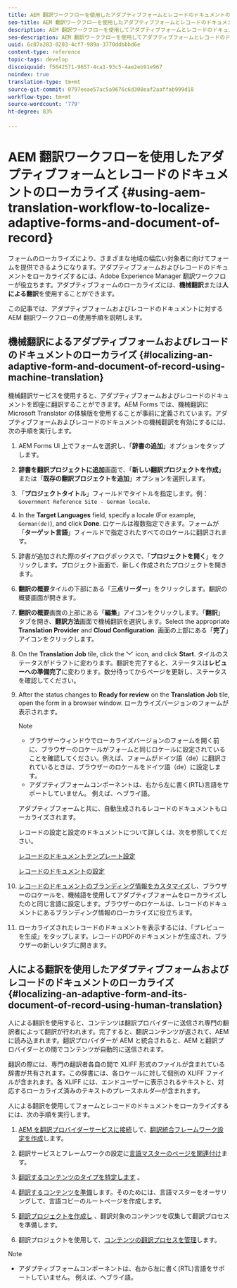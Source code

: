 ```yaml
---
title: AEM 翻訳ワークフローを使用したアダプティブフォームとレコードのドキュメントのローカライズ
seo-title: AEM 翻訳ワークフローを使用したアダプティブフォームとレコードのドキュメントのローカライズ
description: AEM 翻訳ワークフローを使用してアダプティブフォームとレコードのドキュメントをローカライズする方法について説明します。
seo-description: AEM 翻訳ワークフローを使用してアダプティブフォームとレコードのドキュメントをローカライズする方法について説明します。
uuid: 6c87a283-0203-4cf7-989a-3770ddbbbd6e
content-type: reference
topic-tags: develop
discoiquuid: f5642571-9657-4ca1-93c5-4ae2eb91e967
noindex: true
translation-type: tm+mt
source-git-commit: 0797eeae57ac5a9676c6d308eaf2aaffab999d18
workflow-type: tm+mt
source-wordcount: '779'
ht-degree: 83%

---
```



# AEM 翻訳ワークフローを使用したアダプティブフォームとレコードのドキュメントのローカライズ {#using-aem-translation-workflow-to-localize-adaptive-forms-and-document-of-record}

フォームのローカライズにより、さまざまな地域の幅広い対象者に向けてフォームを提供できるようになります。アダプティブフォームおよびレコードのドキュメントをローカライズするには、Adobe Experience Manager 翻訳ワークフローが役立ちます。アダプティブフォームのローカライズには、**機械翻訳**&#x200B;または&#x200B;**人による翻訳**&#x200B;を使用することができます。

この記事では、アダプティブフォームおよびレコードのドキュメントに対する AEM 翻訳ワークフローの使用手順を説明します。

## 機械翻訳によるアダプティブフォームおよびレコードのドキュメントのローカライズ {#localizing-an-adaptive-form-and-document-of-record-using-machine-translation}

機械翻訳サービスを使用すると、アダプティブフォームおよびレコードのドキュメントを即座に翻訳することができます。AEM Forms では、機械翻訳に Microsoft Translator の体験版を使用することが事前に定義されています。アダプティブフォームおよびレコードのドキュメントの機械翻訳を有効にするには、次の手順を実行します。

1. AEM Forms UI 上でフォームを選択し、「**辞書の追加**」オプションをタップします。
1. **辞書を翻訳プロジェクトに追加**&#x200B;画面で、「**新しい翻訳プロジェクトを作成**」または「**既存の翻訳プロジェクトを追加**」オプションを選択します。
1. 「**プロジェクトタイトル**」フィールドでタイトルを指定します。例：`Government Reference Site - German locale.`
1. In the **Target Languages** field, specify a locale (For example, `German(de)`), and click **Done**. ロケールは複数指定できます。フォームが「**ターゲット言語**」フィールドで指定されたすべてのロケールに翻訳されます。
1. 辞書が追加された際のダイアログボックスで、「**プロジェクトを開く**」をクリックします。プロジェクト画面で、新しく作成されたプロジェクトを開きます。
1. **翻訳の概要**&#x200B;タイルの下部にある「**三点リーダー**」をクリックします。翻訳の概要画面が開きます。
1. **翻訳の概要**&#x200B;画面の上部にある「**編集**」アイコンをクリックします。「**翻訳**」タブを開き、**翻訳方法**&#x200B;画面で機械翻訳を選択します。Select the appropriate **Translation Provider** and **Cloud Configuration**. 画面の上部にある「**完了**」アイコンをクリックします。
1. On the **Translation Job** tile, click the ![aem62forms_downarrow](assets/aem62forms_downarrow.png) icon, and click **Start**. タイルのステータスがドラフトに変わります。翻訳を完了すると、ステータスは&#x200B;**レビューへの準備完了**&#x200B;に変わります。数分待ってからページを更新し、ステータスを確認してください。
1. After the status changes to **Ready for review** on the **Translation Job** tile, open the form in a browser window. ローカライズバージョンのフォームが表示されます。

   >[!NOTE]
   >
   >* ブラウザーウィンドウでローカライズバージョンのフォームを開く前に、ブラウザーのロケールがフォームと同じロケールに設定されていることを確認してください。例えば、フォームがドイツ語（de）に翻訳されているときは、ブラウザーのロケールをドイツ語（de）に設定します。
   >* アダプティブフォームコンポーネントは、右から左に書く(RTL)言語をサポートしていません。 例えば、ヘブライ語。


   アダプティブフォームと共に、自動生成されるレコードのドキュメントもローカライズされます。

   レコードの設定と設定のドキュメントについて詳しくは、次を参照してください。

   [レコードのドキュメントテンプレート設定](/help/forms/using/generate-document-of-record-for-non-xfa-based-adaptive-forms.md#p-document-of-record-template-configuration-p)

   [レコードのドキュメントの設定](/help/forms/using/generate-document-of-record-for-non-xfa-based-adaptive-forms.md#p-document-of-record-settings-p)

1. [レコードのドキュメントのブランディング情報をカスタマイズ](/help/forms/using/generate-document-of-record-for-non-xfa-based-adaptive-forms.md)し、ブラウザーのロケールを、機械語を使用してアダプティブフォームをローカライズしたのと同じ言語に設定します。ブラウザーのロケールは、レコードのドキュメントにあるブランディング情報のローカライズに役立ちます。
1. ローカライズされたレコードのドキュメントを表示するには、「プレビューを生成」をタップします。レコードのPDFのドキュメントが生成され、ブラウザーの新しいタブに開きます。

## 人による翻訳を使用したアダプティブフォームおよびレコードのドキュメントのローカライズ {#localizing-an-adaptive-form-and-its-document-of-record-using-human-translation}

人による翻訳を使用すると、コンテンツは翻訳プロバイダーに送信され専門の翻訳者によって翻訳が行われます。完了すると、翻訳コンテンツが返されて、AEM に読み込まれます。翻訳プロバイダーが AEM と統合されると、AEM と翻訳プロバイダーとの間でコンテンツが自動的に送信されます。

翻訳の際には、専門の翻訳者各自の間で XLIFF 形式のファイルが含まれている辞書が共有されます。この辞書には、各ロケールに対して個別の XLIFF ファイルが含まれます。各 XLIFF には、エンドユーザーに表示されるテキストと、対応するローカライズ済みのテキストのプレースホルダ―が含まれます。

人による翻訳を使用してフォームとレコードのドキュメントをローカライズするには、次の手順を実行します。

1. [AEM を翻訳プロバイダーサービスに接続](/help/sites-administering/tc-tic.md)して、[翻訳統合フレームワーク設定を作成](/help/sites-administering/tc-tic.md)します。

1. 翻訳サービスとフレームワークの設定に[言語マスターのページを関連付け](/help/sites-administering/tc-tic.md)ます。

1. [翻訳するコンテンツのタイプを特定します](/help/sites-administering/tc-rules.md) 。

1. [翻訳するコンテンツを準備](/help/sites-administering/tc-prep.md)します。そのためには、言語マスターをオーサリングして、言語コピーのルートページを作成します。

1. [翻訳プロジェクトを作成し](/help/sites-administering/tc-manage.md) 、翻訳対象のコンテンツを収集して翻訳プロセスを準備します。

1. 翻訳プロジェクトを使用して、[コンテンツの翻訳プロセスを管理](/help/sites-administering/tc-manage.md)します。

>[!NOTE]
>
>* アダプティブフォームコンポーネントは、右から左に書く(RTL)言語をサポートしていません。 例えば、ヘブライ語。

>



